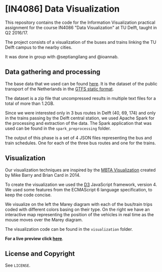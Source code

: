 # [IN4086] Data Visualization

This repository contains the code for the Information Visualization practical assignment for the course IN4086 "Data Visualization" at TU Delft, taught in Q2 2016/17.

The project consists of a visualization of the buses and trains linking the TU Delft campus to the nearby cities.

It was done in group with @septiangilang and @ioannab.

## Data gathering and processing

The base data that we used can be found [here](http://gtfs.openov.nl/gtfs/). It is the dataset of the public transport of the Netherlands in the [GTFS static format](https://developers.google.com/transit/gtfs/).

The dataset is a zip file that uncompressed results in multiple text files for a total of more than 1.2GB.

Since we were interested only in 3 bus routes in Delft (40, 69, 174) and only in the trains passing by the Delft central station, we used Apache Spark for the processing and extraction of the data. The Spark application that was used can be found in the `spark_preprocessing` folder.

The output of this phase is a set of 4 JSON files representing the bus and train schedules. One for each of the three bus routes and one for the trains.

## Visualization

Our visualization techniques are inspired by the [MBTA Visualization](http://mbtaviz.github.io/) created by Mike Barry and Brian Card in 2014.

To create the visualization we used the [D3](https://d3js.org/) JavaScript framework, version 4. We used some features from the ECMAScript 6 language specification, to keep the code concise.

We visualize on the left the Marey diagram with each of the bus/train trips coded with different colors basing on their type. On the right we have an interactive map representing the position of the vehicles in real time as the mouse moves over the Marey diagram.

The visualization code can be found in the `visualization` folder.

**For a live preview click [here](https://raw.githack.com/joined/IN4086-DataVisualization/master/visualization/index.html)**.

## License and Copyright

See `LICENSE`.